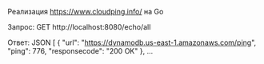 Реализация https://www.cloudping.info/ на Go

Запрос: GET http://localhost:8080/echo/all

Ответ: JSON 
[
  {
    "url": "https://dynamodb.us-east-1.amazonaws.com/ping",
    "ping": 776,
    "responsecode": "200 OK"
  },
...
